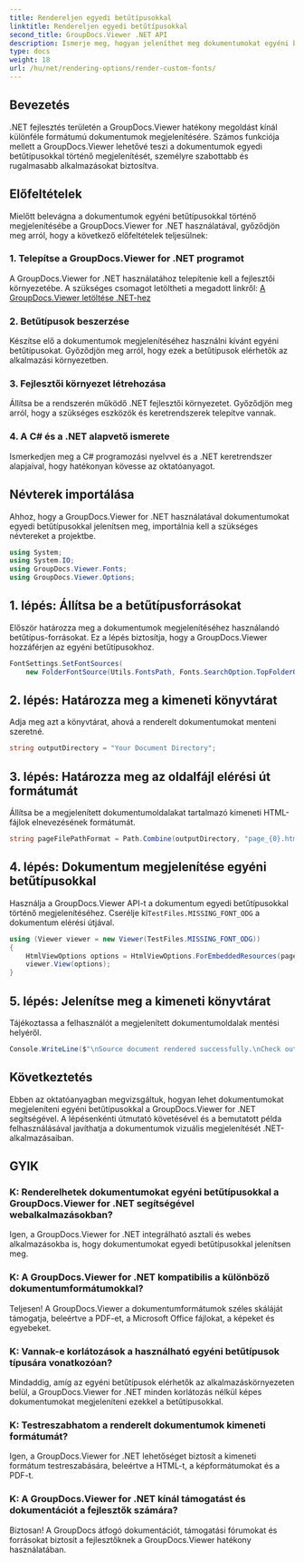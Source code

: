 ```yaml
---
title: Rendereljen egyedi betűtípusokkal
linktitle: Rendereljen egyedi betűtípusokkal
second_title: GroupDocs.Viewer .NET API
description: Ismerje meg, hogyan jeleníthet meg dokumentumokat egyéni betűtípusokkal a GroupDocs.Viewer for .NET segítségével. Fokozza a vizuális prezentációkat könnyedén.
type: docs
weight: 18
url: /hu/net/rendering-options/render-custom-fonts/
---
```

## Bevezetés
.NET fejlesztés területén a GroupDocs.Viewer hatékony megoldást kínál különféle formátumú dokumentumok megjelenítésére. Számos funkciója mellett a GroupDocs.Viewer lehetővé teszi a dokumentumok egyedi betűtípusokkal történő megjelenítését, személyre szabottabb és rugalmasabb alkalmazásokat biztosítva.
## Előfeltételek
Mielőtt belevágna a dokumentumok egyéni betűtípusokkal történő megjelenítésébe a GroupDocs.Viewer for .NET használatával, győződjön meg arról, hogy a következő előfeltételek teljesülnek:
### 1. Telepítse a GroupDocs.Viewer for .NET programot
A GroupDocs.Viewer for .NET használatához telepítenie kell a fejlesztői környezetébe. A szükséges csomagot letöltheti a megadott linkről:
[A GroupDocs.Viewer letöltése .NET-hez](https://releases.groupdocs.com/viewer/net/)
### 2. Betűtípusok beszerzése
Készítse elő a dokumentumok megjelenítéséhez használni kívánt egyéni betűtípusokat. Győződjön meg arról, hogy ezek a betűtípusok elérhetők az alkalmazási környezetben.
### 3. Fejlesztői környezet létrehozása
Állítsa be a rendszerén működő .NET fejlesztői környezetet. Győződjön meg arról, hogy a szükséges eszközök és keretrendszerek telepítve vannak.
### 4. A C# és a .NET alapvető ismerete
Ismerkedjen meg a C# programozási nyelvvel és a .NET keretrendszer alapjaival, hogy hatékonyan kövesse az oktatóanyagot.

## Névterek importálása
Ahhoz, hogy a GroupDocs.Viewer for .NET használatával dokumentumokat egyedi betűtípusokkal jelenítsen meg, importálnia kell a szükséges névtereket a projektbe.

```csharp
using System;
using System.IO;
using GroupDocs.Viewer.Fonts;
using GroupDocs.Viewer.Options;
```

## 1. lépés: Állítsa be a betűtípusforrásokat
Először határozza meg a dokumentumok megjelenítéséhez használandó betűtípus-forrásokat. Ez a lépés biztosítja, hogy a GroupDocs.Viewer hozzáférjen az egyéni betűtípusokhoz.
```csharp
FontSettings.SetFontSources(
    new FolderFontSource(Utils.FontsPath, Fonts.SearchOption.TopFolderOnly));
```
## 2. lépés: Határozza meg a kimeneti könyvtárat
Adja meg azt a könyvtárat, ahová a renderelt dokumentumokat menteni szeretné.
```csharp
string outputDirectory = "Your Document Directory";
```
## 3. lépés: Határozza meg az oldalfájl elérési út formátumát
Állítsa be a megjelenített dokumentumoldalakat tartalmazó kimeneti HTML-fájlok elnevezésének formátumát.
```csharp
string pageFilePathFormat = Path.Combine(outputDirectory, "page_{0}.html");
```
## 4. lépés: Dokumentum megjelenítése egyéni betűtípusokkal
 Használja a GroupDocs.Viewer API-t a dokumentum egyedi betűtípusokkal történő megjelenítéséhez. Cserélje ki`TestFiles.MISSING_FONT_ODG` a dokumentum elérési útjával.
```csharp
using (Viewer viewer = new Viewer(TestFiles.MISSING_FONT_ODG))
{
    HtmlViewOptions options = HtmlViewOptions.ForEmbeddedResources(pageFilePathFormat);
    viewer.View(options);
}
```
## 5. lépés: Jelenítse meg a kimeneti könyvtárat
Tájékoztassa a felhasználót a megjelenített dokumentumoldalak mentési helyéről.
```csharp
Console.WriteLine($"\nSource document rendered successfully.\nCheck output in {outputDirectory}.");
```

## Következtetés
Ebben az oktatóanyagban megvizsgáltuk, hogyan lehet dokumentumokat megjeleníteni egyéni betűtípusokkal a GroupDocs.Viewer for .NET segítségével. A lépésenkénti útmutató követésével és a bemutatott példa felhasználásával javíthatja a dokumentumok vizuális megjelenítését .NET-alkalmazásaiban.
## GYIK
### K: Renderelhetek dokumentumokat egyéni betűtípusokkal a GroupDocs.Viewer for .NET segítségével webalkalmazásokban?
Igen, a GroupDocs.Viewer for .NET integrálható asztali és webes alkalmazásokba is, hogy dokumentumokat egyedi betűtípusokkal jelenítsen meg.
### K: A GroupDocs.Viewer for .NET kompatibilis a különböző dokumentumformátumokkal?
Teljesen! A GroupDocs.Viewer a dokumentumformátumok széles skáláját támogatja, beleértve a PDF-et, a Microsoft Office fájlokat, a képeket és egyebeket.
### K: Vannak-e korlátozások a használható egyéni betűtípusok típusára vonatkozóan?
Mindaddig, amíg az egyéni betűtípusok elérhetők az alkalmazáskörnyezeten belül, a GroupDocs.Viewer for .NET minden korlátozás nélkül képes dokumentumokat megjeleníteni ezekkel a betűtípusokkal.
### K: Testreszabhatom a renderelt dokumentumok kimeneti formátumát?
Igen, a GroupDocs.Viewer for .NET lehetőséget biztosít a kimeneti formátum testreszabására, beleértve a HTML-t, a képformátumokat és a PDF-t.
### K: A GroupDocs.Viewer for .NET kínál támogatást és dokumentációt a fejlesztők számára?
Biztosan! A GroupDocs átfogó dokumentációt, támogatási fórumokat és forrásokat biztosít a fejlesztőknek a GroupDocs.Viewer hatékony használatában.